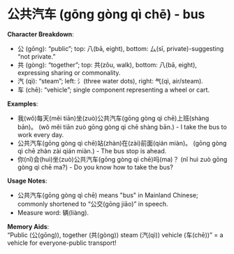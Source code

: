 # **公共汽车 (gōng gòng qì chē) - bus**

**Character Breakdown**:  
- 公 (gōng): “public”; top: 八(bā, eight), bottom: 厶(sī, private)-suggesting “not private.”  
- 共 (gòng): “together”; top: 共(zǒu, walk), bottom: 八(bā, eight), expressing sharing or commonality.  
- 汽 (qì): “steam”; left: 氵(three water dots), right: 气(qì, air/steam).  
- 车 (chē): “vehicle”; single component representing a wheel or cart.

**Examples**:  
- 我(wǒ)每天(měi tiān)坐(zuò)公共汽车(gōng gòng qì chē)上班(shàng bān)。 (wǒ měi tiān zuò gōng gòng qì chē shàng bān.) - I take the bus to work every day.  
- 公共汽车(gōng gòng qì chē)站(zhàn)在(zài)前面(qián miàn)。 (gōng gòng qì chē zhàn zài qián miàn.) - The bus stop is ahead.  
- 你(nǐ)会(huì)坐(zuò)公共汽车(gōng gòng qì chē)吗(ma)？ (nǐ huì zuò gōng gòng qì chē ma?) - Do you know how to take the bus?

**Usage Notes**:  
- 公共汽车(gōng gòng qì chē) means "bus" in Mainland Chinese; commonly shortened to “公交(gōng jiāo)” in speech.  
- Measure word: 辆(liàng).

**Memory Aids**:  
“Public (公(gōng)), together (共(gòng)) steam (汽(qì)) vehicle (车(chē))” = a vehicle for everyone-public transport!